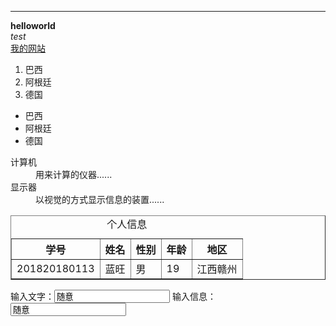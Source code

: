 <!-- HTML语法写Markdown -->
<hr />
<strong>helloworld</strong><br>
<em>test</em><br>
<a href="www.lanwang.online" title="我的网站">我的网站</a>
<ol>
    <li>巴西</li>
    <li>阿根廷</li>
    <li>德国</li>
</ol>

<ul>
    <li>巴西</li>
    <li>阿根廷</li>
    <li>德国</li>
</ul>

<dl>
    <dt>计算机</dt>
    <dd>用来计算的仪器......</dd>
    <dt>显示器</dt>
    <dd>以视觉的方式显示信息的装置......</dd>
</dl>
<table width="200" border="1">
    <caption>个人信息</caption>
    <thead>
        <tr>
            <th>学号</th>
            <th>姓名</th>
            <th>性别</th>
            <th>年龄</th>
            <th>地区</th>
        </tr>
    </thead>
    <tbody>
        <tr>
            <td>201820180113</td>
            <td>蓝旺</td>
            <td>男</td>
            <td>19</td>
            <td>江西赣州</td>
        </tr>
    </tbody>
</table>
<form>
    输入文字：<input type="text" value="随意">
    输入信息：<input type="text" value="随意">
</form>
<form aion=">
